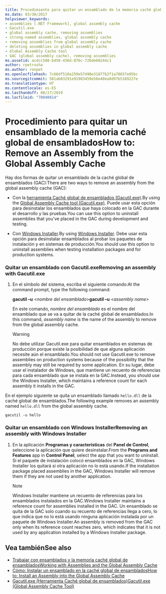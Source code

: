```yaml
---
title: Procedimiento para quitar un ensamblado de la memoria caché global de ensamblados
ms.date: 03/30/2017
helpviewer_keywords:
- assemblies [.NET Framework], global assembly cache
- Gacutil.exe
- global assembly cache, removing assemblies
- strong-named assemblies, global assembly cache
- removing assemblies from global assembly cache
- deleting assemblies in global assembly cache
- Global Assembly Cache tool
- GAC (global assembly cache), removing assemblies
ms.assetid: acdcc588-b458-436d-876c-726de68244c1
author: rpetrusha
ms.author: ronpet
ms.openlocfilehash: 7c66df518a259e57498e31877b2f1a78657e05bc
ms.sourcegitcommit: 581ab03291e91983459e56e40ea8d97b5189227e
ms.translationtype: HT
ms.contentlocale: es-ES
ms.lasthandoff: 08/27/2019
ms.locfileid: "70040814"
---
```

# <a name="how-to-remove-an-assembly-from-the-global-assembly-cache"></a><span data-ttu-id="3acbf-102">Procedimiento para quitar un ensamblado de la memoria caché global de ensamblados</span><span class="sxs-lookup"><span data-stu-id="3acbf-102">How to: Remove an Assembly from the Global Assembly Cache</span></span>

<span data-ttu-id="3acbf-103">Hay dos formas de quitar un ensamblado de la caché global de ensamblados (GAC):</span><span class="sxs-lookup"><span data-stu-id="3acbf-103">There are two ways to remove an assembly from the global assembly cache (GAC):</span></span>

- <span data-ttu-id="3acbf-104">Con la [herramienta Caché global de ensamblados (Gacutil.exe)](../../../docs/framework/tools/gacutil-exe-gac-tool.md).</span><span class="sxs-lookup"><span data-stu-id="3acbf-104">By using the [Global Assembly Cache tool (Gacutil.exe)](../../../docs/framework/tools/gacutil-exe-gac-tool.md).</span></span> <span data-ttu-id="3acbf-105">Puede usar esta opción para desinstalar los ensamblados que haya colocado en la GAC durante el desarrollo y las pruebas.</span><span class="sxs-lookup"><span data-stu-id="3acbf-105">You can use this option to uninstall assemblies that you've placed in the GAC during development and testing.</span></span>

- <span data-ttu-id="3acbf-106">Con [Windows Installer](/windows/desktop/Msi/windows-installer-portal).</span><span class="sxs-lookup"><span data-stu-id="3acbf-106">By using [Windows Installer](/windows/desktop/Msi/windows-installer-portal).</span></span> <span data-ttu-id="3acbf-107">Debe usar esta opción para desinstalar ensamblados al probar los paquetes de instalación y en sistemas de producción.</span><span class="sxs-lookup"><span data-stu-id="3acbf-107">You should use this option to uninstall assemblies when testing installation packages and for production systems.</span></span>

### <a name="removing-an-assembly-with-gacutilexe"></a><span data-ttu-id="3acbf-108">Quitar un ensamblado con Gacutil.exe</span><span class="sxs-lookup"><span data-stu-id="3acbf-108">Removing an assembly with Gacutil.exe</span></span>

1. <span data-ttu-id="3acbf-109">En el símbolo del sistema, escriba el siguiente comando:</span><span class="sxs-lookup"><span data-stu-id="3acbf-109">At the command prompt, type the following command:</span></span>

    <span data-ttu-id="3acbf-110">**gacutil –u** \<*nombre del ensamblado*></span><span class="sxs-lookup"><span data-stu-id="3acbf-110">**gacutil –u** \<*assembly name*></span></span>

    <span data-ttu-id="3acbf-111">En este comando, *nombre del ensamblado* es el nombre del ensamblado que se va a quitar de la caché global de ensamblados.</span><span class="sxs-lookup"><span data-stu-id="3acbf-111">In this command, *assembly name* is the name of the assembly to remove from the global assembly cache.</span></span>

    > [!WARNING]
    > <span data-ttu-id="3acbf-112">No debe utilizar Gacutil.exe para quitar ensamblados en sistemas de producción porque existe la posibilidad de que alguna aplicación necesite aún el ensamblado.</span><span class="sxs-lookup"><span data-stu-id="3acbf-112">You should not use Gacutil.exe to remove assemblies on production systems because of the possibility that the assembly may still be required by some application.</span></span> <span data-ttu-id="3acbf-113">En su lugar, debe usar el instalador de Windows, que mantiene un recuento de referencias para cada ensamblado que se instala en la GAC.</span><span class="sxs-lookup"><span data-stu-id="3acbf-113">Instead, you should use the Windows Installer, which maintains a reference count for each assembly it installs in the GAC.</span></span>

 <span data-ttu-id="3acbf-114">En el ejemplo siguiente se quita un ensamblado llamado `hello.dll` de la caché global de ensamblados.</span><span class="sxs-lookup"><span data-stu-id="3acbf-114">The following example removes an assembly named `hello.dll` from the global assembly cache.</span></span>

```
gacutil -u hello
```

### <a name="removing-an-assembly-with-windows-installer"></a><span data-ttu-id="3acbf-115">Quitar un ensamblado con Windows Installer</span><span class="sxs-lookup"><span data-stu-id="3acbf-115">Removing an assembly with Windows Installer</span></span>

1. <span data-ttu-id="3acbf-116">En la aplicación **Programas y características** del **Panel de Control**, seleccione la aplicación que quiere desinstalar.</span><span class="sxs-lookup"><span data-stu-id="3acbf-116">From the **Programs and Features** app in **Control Panel**, select the app that you want to uninstall.</span></span> <span data-ttu-id="3acbf-117">Si el paquete de instalación colocó ensamblados en la GAC, Windows Installer los quitará si otra aplicación no lo está usando.</span><span class="sxs-lookup"><span data-stu-id="3acbf-117">If the installation package placed assemblies in the GAC, Windows Installer will remove them if they are not used by another application.</span></span>

    > [!NOTE]
    > <span data-ttu-id="3acbf-118">Windows Installer mantiene un recuento de referencias para los ensamblados instalados en la GAC.</span><span class="sxs-lookup"><span data-stu-id="3acbf-118">Windows Installer maintains a reference count for assemblies installed in the GAC.</span></span> <span data-ttu-id="3acbf-119">Un ensamblado se quita de la GAC solo cuando su recuento de referencias llega a cero, lo que indica que no lo está usando ninguna aplicación instalada por un paquete de Windows Installer.</span><span class="sxs-lookup"><span data-stu-id="3acbf-119">An assembly is removed from the GAC only when its reference count reaches zero, which indicates that it is not used by any application installed by a Windows Installer package.</span></span>

## <a name="see-also"></a><span data-ttu-id="3acbf-120">Vea también</span><span class="sxs-lookup"><span data-stu-id="3acbf-120">See also</span></span>

- [<span data-ttu-id="3acbf-121">Trabajar con ensamblados y la memoria caché global de ensamblados</span><span class="sxs-lookup"><span data-stu-id="3acbf-121">Working with Assemblies and the Global Assembly Cache</span></span>](../../../docs/framework/app-domains/working-with-assemblies-and-the-gac.md)
- [<span data-ttu-id="3acbf-122">Cómo: Instalar un ensamblado en la caché global de ensamblados</span><span class="sxs-lookup"><span data-stu-id="3acbf-122">How to: Install an Assembly into the Global Assembly Cache</span></span>](../../../docs/framework/app-domains/how-to-install-an-assembly-into-the-gac.md)
- [<span data-ttu-id="3acbf-123">Gacutil.exe (Herramienta Caché global de ensamblados)</span><span class="sxs-lookup"><span data-stu-id="3acbf-123">Gacutil.exe (Global Assembly Cache Tool)</span></span>](../../../docs/framework/tools/gacutil-exe-gac-tool.md)
